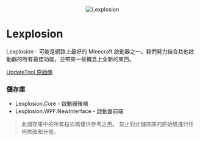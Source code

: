 <p align="center">
<img alt="Lexplosion" src="https://github.com/user-attachments/assets/582dc21c-7ffa-41ad-8e05-b07b86295024" />
</p>


# Lexplosion

Lexplosion - 可能是網路上最好的 Minecraft 啟動器之一。我們努力結合其他啟動器的所有最佳功能，並帶來一些概念上全新的東西。

[UpdateTool 原始碼](https://github.com/NightWorldTeam/Lexplosion-UpdateTool)

### 儲存庫
- Lexplosion.Core - 啟動器後端
- Lexplosion.WPF.NewInterface - 啟動器前端

> 此儲存庫中的所有程式碼僅供參考之用。
禁止對此儲存庫的原始碼進行任何修改和分發。